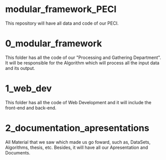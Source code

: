 # modular_framework_PECI
This repository will have all data and code of our PECI.
# 0_modular_framework
This folder has all the code of our "Processing and Gathering Department".
It will be responsible for the Algorithm which will process all the input data and its output.
# 1_web_dev
This folder has all the code of Web Development and it will include the front-end and back-end.
# 2_documentation_apresentations
All Material that we saw which made us go foward, such as, DataSets, Algorithms, thesis, etc.
Besides, it will have all our Apresentation and Documents.
